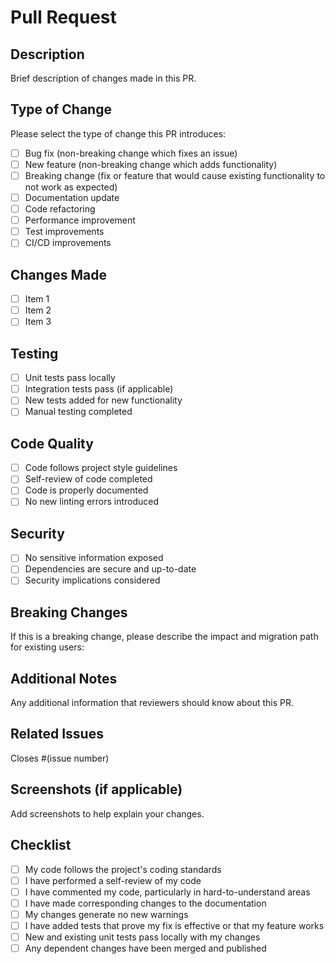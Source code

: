 # Pull Request

## Description
Brief description of changes made in this PR.

## Type of Change
Please select the type of change this PR introduces:

- [ ] Bug fix (non-breaking change which fixes an issue)
- [ ] New feature (non-breaking change which adds functionality)
- [ ] Breaking change (fix or feature that would cause existing functionality to not work as expected)
- [ ] Documentation update
- [ ] Code refactoring
- [ ] Performance improvement
- [ ] Test improvements
- [ ] CI/CD improvements

## Changes Made
- [ ] Item 1
- [ ] Item 2
- [ ] Item 3

## Testing
- [ ] Unit tests pass locally
- [ ] Integration tests pass (if applicable)
- [ ] New tests added for new functionality
- [ ] Manual testing completed

## Code Quality
- [ ] Code follows project style guidelines
- [ ] Self-review of code completed
- [ ] Code is properly documented
- [ ] No new linting errors introduced

## Security
- [ ] No sensitive information exposed
- [ ] Dependencies are secure and up-to-date
- [ ] Security implications considered

## Breaking Changes
If this is a breaking change, please describe the impact and migration path for existing users:

## Additional Notes
Any additional information that reviewers should know about this PR.

## Related Issues
Closes #(issue number)

## Screenshots (if applicable)
Add screenshots to help explain your changes.

## Checklist
- [ ] My code follows the project's coding standards
- [ ] I have performed a self-review of my code
- [ ] I have commented my code, particularly in hard-to-understand areas
- [ ] I have made corresponding changes to the documentation
- [ ] My changes generate no new warnings
- [ ] I have added tests that prove my fix is effective or that my feature works
- [ ] New and existing unit tests pass locally with my changes
- [ ] Any dependent changes have been merged and published